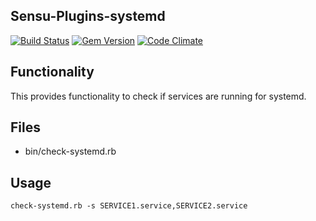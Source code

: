 ## Sensu-Plugins-systemd
[![Build Status](https://travis-ci.org/mickfeech/sensu-plugins-systemd.svg?branch=master)](https://travis-ci.org/mickfeech/sensu-plugins-systemd)
[![Gem Version](https://badge.fury.io/rb/sensu-plugins-systemd.svg)](http://badge.fury.io/rb/sensu-plugins-lvm-thinpools)
[![Code Climate](https://codeclimate.com/github/mickfeech/sensu-plugins-systemd/badges/gpa.svg)](https://codeclimate.com/github/mickfeech/sensu-plugins-systemd)
## Functionality
This provides functionality to check if services are running for systemd.

## Files
 - bin/check-systemd.rb

## Usage
```
check-systemd.rb -s SERVICE1.service,SERVICE2.service
```

